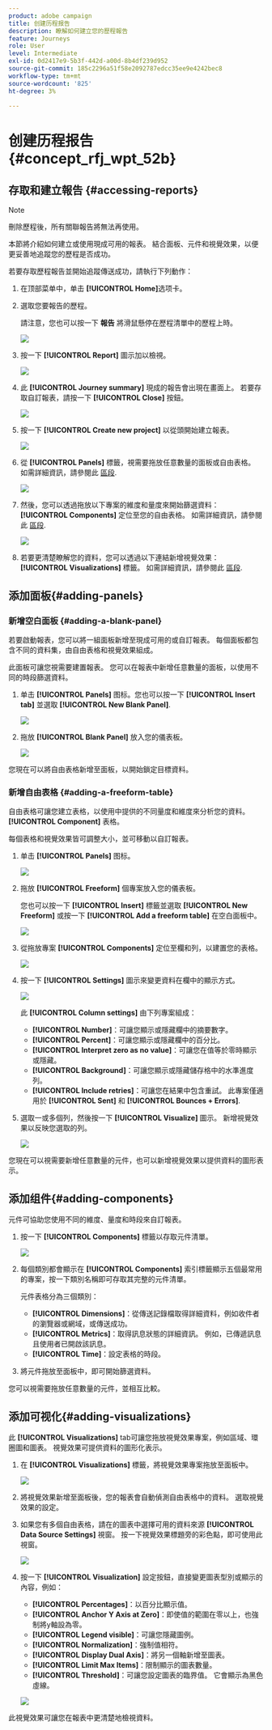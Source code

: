```yaml
---
product: adobe campaign
title: 创建历程报告
description: 瞭解如何建立您的歷程報告
feature: Journeys
role: User
level: Intermediate
exl-id: 0d2417e9-5b3f-442d-a00d-8b4df239d952
source-git-commit: 185c2296a51f58e2092787edcc35ee9e4242bec8
workflow-type: tm+mt
source-wordcount: '825'
ht-degree: 3%

---
```


# 创建历程报告 {#concept_rfj_wpt_52b}

## 存取和建立報告 {#accessing-reports}

>[!NOTE]
>
>刪除歷程後，所有關聯報告將無法再使用。

本節將介紹如何建立或使用現成可用的報表。 結合面板、元件和視覺效果，以便更妥善地追蹤您的歷程是否成功。

若要存取歷程報告並開始追蹤傳送成功，請執行下列動作：

1. 在顶部菜单中，单击 **[!UICONTROL Home]**&#x200B;选项卡。

1. 選取您要報告的歷程。

   請注意，您也可以按一下 **報告** 將滑鼠懸停在歷程清單中的歷程上時。

   ![](../assets/dynamic_report_journey.png)

1. 按一下 **[!UICONTROL Report]** 圖示加以檢視。

   ![](../assets/dynamic_report_journey_2.png)

1. 此 **[!UICONTROL Journey summary]** 現成的報告會出現在畫面上。 若要存取自訂報表，請按一下 **[!UICONTROL Close]** 按鈕。

   ![](../assets/dynamic_report_journey_12.png)

1. 按一下 **[!UICONTROL Create new project]** 以從頭開始建立報表。

   ![](../assets/dynamic_report_journey_3.png)

1. 從 **[!UICONTROL Panels]** 標籤，視需要拖放任意數量的面板或自由表格。 如需詳細資訊，請參閱此 [區段](#adding-panels).

   ![](../assets/dynamic_report_journey_4.png)

1. 然後，您可以透過拖放以下專案的維度和量度來開始篩選資料： **[!UICONTROL Components]** 定位至您的自由表格。 如需詳細資訊，請參閱此 [區段](#adding-components).

   ![](../assets/dynamic_report_journey_5.png)

1. 若要更清楚瞭解您的資料，您可以透過以下連結新增視覺效果： **[!UICONTROL Visualizations]** 標籤。 如需詳細資訊，請參閱此 [區段](#adding-visualizations).

## 添加面板{#adding-panels}

### 新增空白面板 {#adding-a-blank-panel}

若要啟動報表，您可以將一組面板新增至現成可用的或自訂報表。 每個面板都包含不同的資料集，由自由表格和視覺效果組成。

此面板可讓您視需要建置報表。 您可以在報表中新增任意數量的面板，以使用不同的時段篩選資料。

1. 单击 **[!UICONTROL Panels]** 图标。您也可以按一下 **[!UICONTROL Insert tab]** 並選取 **[!UICONTROL New Blank Panel]**.

   ![](../assets/dynamic_report_panel_1.png)

1. 拖放 **[!UICONTROL Blank Panel]** 放入您的儀表板。

   ![](../assets/dynamic_report_panel.png)

您現在可以將自由表格新增至面板，以開始鎖定目標資料。

### 新增自由表格 {#adding-a-freeform-table}

自由表格可讓您建立表格，以使用中提供的不同量度和維度來分析您的資料。 **[!UICONTROL Component]** 表格。

每個表格和視覺效果皆可調整大小，並可移動以自訂報表。

1. 单击 **[!UICONTROL Panels]** 图标。

   ![](../assets/dynamic_report_panel_1.png)

1. 拖放 **[!UICONTROL Freeform]** 個專案放入您的儀表板。

   您也可以按一下 **[!UICONTROL Insert]** 標籤並選取 **[!UICONTROL New Freeform]** 或按一下 **[!UICONTROL Add a freeform table]** 在空白面板中。

   ![](../assets/dynamic_report_panel_2.png)

1. 從拖放專案 **[!UICONTROL Components]** 定位至欄和列，以建置您的表格。

   ![](../assets/dynamic_report_freeform_3.png)

1. 按一下 **[!UICONTROL Settings]** 圖示來變更資料在欄中的顯示方式。

   ![](../assets/dynamic_report_freeform_4.png)

   此 **[!UICONTROL Column settings]** 由下列專案組成：

   * **[!UICONTROL Number]**：可讓您顯示或隱藏欄中的摘要數字。
   * **[!UICONTROL Percent]**：可讓您顯示或隱藏欄中的百分比。
   * **[!UICONTROL Interpret zero as no value]**：可讓您在值等於零時顯示或隱藏。
   * **[!UICONTROL Background]**：可讓您顯示或隱藏儲存格中的水準進度列。
   * **[!UICONTROL Include retries]**：可讓您在結果中包含重試。 此專案僅適用於 **[!UICONTROL Sent]** 和 **[!UICONTROL Bounces + Errors]**.

1. 選取一或多個列，然後按一下 **[!UICONTROL Visualize]** 圖示。 新增視覺效果以反映您選取的列。

   ![](../assets/dynamic_report_freeform_5.png)

您現在可以視需要新增任意數量的元件，也可以新增視覺效果以提供資料的圖形表示。

## 添加组件{#adding-components}

元件可協助您使用不同的維度、量度和時段來自訂報表。

1. 按一下 **[!UICONTROL Components]** 標籤以存取元件清單。

   ![](../assets/dynamic_report_components.png)

1. 每個類別都會顯示在 **[!UICONTROL Components]** 索引標籤顯示五個最常用的專案，按一下類別名稱即可存取其完整的元件清單。

   元件表格分為三個類別：

   * **[!UICONTROL Dimensions]**：從傳送記錄檔取得詳細資料，例如收件者的瀏覽器或網域，或傳送成功。
   * **[!UICONTROL Metrics]**：取得訊息狀態的詳細資訊。 例如，已傳遞訊息且使用者已開啟該訊息。
   * **[!UICONTROL Time]**：設定表格的時段。

1. 將元件拖放至面板中，即可開始篩選資料。

您可以視需要拖放任意數量的元件，並相互比較。

## 添加可视化{#adding-visualizations}

此 **[!UICONTROL Visualizations]** tab可讓您拖放視覺效果專案，例如區域、環圈圖和圖表。 視覺效果可提供資料的圖形化表示。

1. 在 **[!UICONTROL Visualizations]** 標籤，將視覺效果專案拖放至面板中。

   ![](../assets/dynamic_report_visualization_1.png)

1. 將視覺效果新增至面板後，您的報表會自動偵測自由表格中的資料。 選取視覺效果的設定。
1. 如果您有多個自由表格，請在的圖表中選擇可用的資料來源 **[!UICONTROL Data Source Settings]** 視窗。 按一下視覺效果標題旁的彩色點，即可使用此視窗。

   ![](../assets/dynamic_report_visualization_2.png)

1. 按一下 **[!UICONTROL Visualization]** 設定按鈕，直接變更圖表型別或顯示的內容，例如：

   * **[!UICONTROL Percentages]**：以百分比顯示值。
   * **[!UICONTROL Anchor Y Axis at Zero]**：即使值的範圍在零以上，也強制將y軸設為零。
   * **[!UICONTROL Legend visible]**：可讓您隱藏圖例。
   * **[!UICONTROL Normalization]**：強制值相符。
   * **[!UICONTROL Display Dual Axis]**：將另一個軸新增至圖表。
   * **[!UICONTROL Limit Max Items]**：限制顯示的圖表數量。
   * **[!UICONTROL Threshold]**：可讓您設定圖表的臨界值。 它會顯示為黑色虛線。

   ![](../assets/dynamic_report_visualization_3.png)

此視覺效果可讓您在報表中更清楚地檢視資料。
